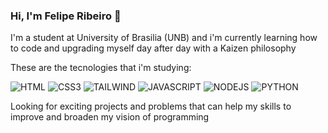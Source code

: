 ### Hi, I'm Felipe Ribeiro 👋  	

I'm a student at University of Brasilia (UNB) and i'm currently learning how to code and upgrading myself day after day with a Kaizen philosophy 

These are the tecnologies that i'm studying:

![HTML](https://img.shields.io/badge/HTML5-E34F26?style=for-the-badge&logo=html5&logoColor=white)
![CSS3](https://img.shields.io/badge/CSS3-1572B6?style=for-the-badge&logo=css3&logoColor=white)
![TAILWIND](https://img.shields.io/badge/Tailwind_CSS-38B2AC?style=for-the-badge&logo=tailwind-css&logoColor=white)
![JAVASCRIPT](https://img.shields.io/badge/JavaScript-F7DF1E?style=for-the-badge&logo=javascript&logoColor=black)
![NODEJS](https://img.shields.io/badge/Node.js-43853D?style=for-the-badge&logo=node.js&logoColor=white)
![PYTHON](https://img.shields.io/badge/Python-3776AB?style=for-the-badge&logo=python&logoColor=white)

Looking for exciting projects and problems that can help my skills to improve and broaden my vision of programming
